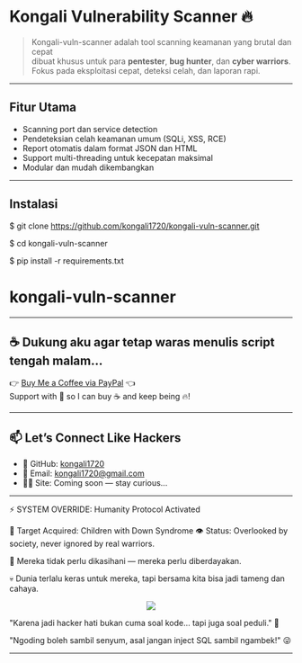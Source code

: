 # Kongali Vulnerability Scanner 🔥

> Kongali-vuln-scanner adalah tool scanning keamanan yang brutal dan cepat  
> dibuat khusus untuk para **pentester**, **bug hunter**, dan **cyber warriors**.  
> Fokus pada eksploitasi cepat, deteksi celah, dan laporan rapi.  

---

## Fitur Utama

- Scanning port dan service detection  
- Pendeteksian celah keamanan umum (SQLi, XSS, RCE)  
- Report otomatis dalam format JSON dan HTML  
- Support multi-threading untuk kecepatan maksimal  
- Modular dan mudah dikembangkan  

---

## Instalasi

$  git clone https://github.com/kongali1720/kongali-vuln-scanner.git

$  cd kongali-vuln-scanner

$  pip install -r requirements.txt

# kongali-vuln-scanner

---

## ☕ Dukung aku agar tetap waras menulis script tengah malam...

👉 [Buy Me a Coffee via PayPal](https://www.paypal.com/paypalme/bungtempong99) 👈  
Support with 💸 so I can buy ☕ and keep being 🔥!

---

## 📫 Let’s Connect Like Hackers

- 🧙 GitHub: [kongali1720](https://github.com/kongali1720)
- 💌 Email: [kongali1720@gmail.com](mailto:kongali1720@gmail.com)
- 🕵️‍♂️ Site: Coming soon — stay curious...

---

⚡ SYSTEM OVERRIDE: Humanity Protocol Activated

🎯 Target Acquired: Children with Down Syndrome
👁 Status: Overlooked by society, never ignored by real warriors.

💊 Mereka tidak perlu dikasihani — mereka perlu diberdayakan.

💀 Dunia terlalu keras untuk mereka, tapi bersama kita bisa jadi tameng dan cahaya.

<p align="center">
  <a href="https://mydonation4ds.github.io/" target="_blank">
    <img src="https://img.shields.io/badge/SUPPORT--NOW-%F0%9F%A7%A1-orange?style=for-the-badge&logo=heart" />
  </a>
</p>

"Karena jadi hacker hati bukan cuma soal kode... tapi juga soal peduli." 🖤

"Ngoding boleh sambil senyum, asal jangan inject SQL sambil ngambek!" 😜

---

